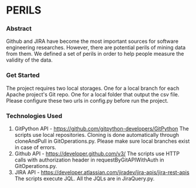 # PERILS

### Abstract
Github and JIRA have become the most important sources for software engineering researches. However, there are potential perils of mining data from them. We defined a set of perils in order to help people measure the validity of the data.

### Get Started
The project requires two local storages. One for a local branch for each Apache project's Git repo. One for a local folder that output the csv file. Please configure these two urls in config.py before run the project.


### Technologies Used
1. GitPython API - https://github.com/gitpython-developers/GitPython
The scripts use local repositories. Cloning is done automatically through cloneAndPull in GitOperations.py. 
Please make sure local branches exist in case of errors.
2. Github API - https://developer.github.com/v3/
The scripts use HTTP calls with authorization header in requestByGitAPIWithAuth in GitOperations.py.
3. JIRA API - https://developer.atlassian.com/jiradev/jira-apis/jira-rest-apis
The scripts execute JQL. All the JQLs are in JiraQuery.py.

